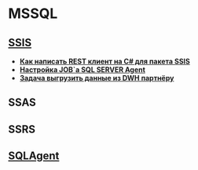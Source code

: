# MSSQL
## [SSIS](./SSIS/SSIS_note.md)  

- **[Как написать REST клиент на C# для пакета SSIS](./SSIS/API_Client/API_Client.md)**  
- **[Настройка JOB`а SQL SERVER Agent](./SSIS/Setting_SQL_Server_Agent_JOB/Setting_JOB.md)**  
- **[Задача выгрузить данные из DWH партнёру](./SSIS/Upload_ZIP_by_SCP_SFTP/Upload_ZIP_by_SCP_SFTP.md)**  

## SSAS  

## SSRS  

## [SQLAgent](./SQL_Server_Agent/SQLAgent_note.md)  